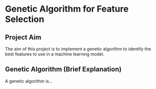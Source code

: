 # Genetic Algorithm for Feature Selection

## Project Aim

The aim of this project is to implement a genetic algorithm to identify the best features to use in a machine learning model.

## Genetic Algorithm (Brief Explanation)

A genetic algorithm is...
